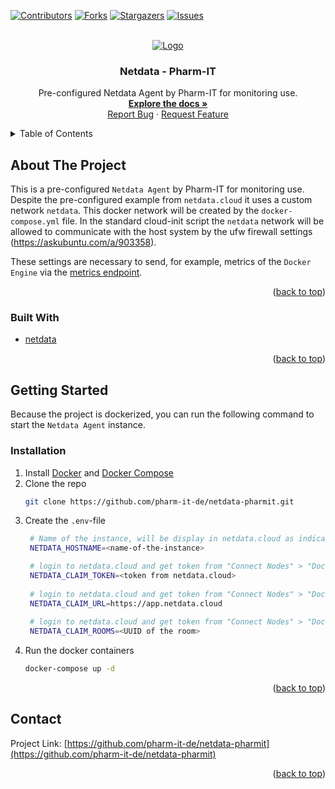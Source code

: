 <div id="top"></div>

<!-- PROJECT SHIELDS -->
<!--
*** I'm using markdown "reference style" links for readability.
*** Reference links are enclosed in brackets [ ] instead of parentheses ( ).
*** See the bottom of this document for the declaration of the reference variables
*** for contributors-url, forks-url, etc. This is an optional, concise syntax you may use.
*** https://www.markdownguide.org/basic-syntax/#reference-style-links
-->
[![Contributors][contributors-shield]][contributors-url]
[![Forks][forks-shield]][forks-url]
[![Stargazers][stars-shield]][stars-url]
[![Issues][issues-shield]][issues-url]



<!-- PROJECT LOGO -->
<br />
<div align="center">
  <a href="https://github.com/pharm-it-de/netdata-pharmit">
    <img src="https://user-images.githubusercontent.com/1153921/95268672-a3665100-07ec-11eb-8078-db619486d6ad.png" alt="Logo">
  </a>

<h3 align="center">Netdata - Pharm-IT</h3>

  <p align="center">
    Pre-configured Netdata Agent by Pharm-IT for monitoring use.
    <br />
    <a href="https://learn.netdata.cloud/docs/"><strong>Explore the docs »</strong></a>
    <br />
    <a href="https://github.com/pharm-it-de/netdata-pharmit/issues">Report Bug</a>
    ·
    <a href="https://github.com/pharm-it-de/netdata-pharmit/issues">Request Feature</a>
  </p>
</div>



<!-- TABLE OF CONTENTS -->
<details>
  <summary>Table of Contents</summary>
  <ol>
    <li>
      <a href="#about-the-project">About The Project</a>
      <ul>
        <li><a href="#built-with">Built With</a></li>
      </ul>
    </li>
    <li>
      <a href="#getting-started">Getting Started</a>
      <ul>
        <li><a href="#installation">Installation</a></li>
      </ul>
    </li>
  </ol>
</details>



<!-- ABOUT THE PROJECT -->
## About The Project

This is a pre-configured `Netdata Agent` by Pharm-IT for monitoring use. Despite the pre-configured example from `netdata.cloud` it uses a custom network `netdata`. This docker network will be created by the `docker-compose.yml` file. In the standard cloud-init script the `netdata` network will be allowed to communicate with the host system by the ufw firewall settings (https://askubuntu.com/a/903358).

These settings are necessary to send, for example, metrics of the `Docker Engine` via the [metrics endpoint](https://docs.docker.com/config/daemon/prometheus/).

<p align="right">(<a href="#top">back to top</a>)</p>



### Built With

* [netdata](https://www.netdata.cloud/)

<p align="right">(<a href="#top">back to top</a>)</p>



<!-- GETTING STARTED -->
## Getting Started

Because the project is dockerized, you can run the following command to start the `Netdata Agent` instance.

### Installation

1. Install [Docker](https://docs.docker.com/engine/install/) and [Docker Compose](https://docs.docker.com/compose/install/)
2. Clone the repo
   ```sh
   git clone https://github.com/pharm-it-de/netdata-pharmit.git
   ```
3. Create the `.env`-file
   ```sh
    # Name of the instance, will be display in netdata.cloud as indicator
    NETDATA_HOSTNAME=<name-of-the-instance>

    # login to netdata.cloud and get token from "Connect Nodes" > "Docker" > "NETDATA_CLAIM_TOKEN"
    NETDATA_CLAIM_TOKEN=<token from netdata.cloud>
    
    # login to netdata.cloud and get token from "Connect Nodes" > "Docker" > "NETDATA_CLAIM_URL"
    NETDATA_CLAIM_URL=https://app.netdata.cloud
    
    # login to netdata.cloud and get token from "Connect Nodes" > "Docker" > "NETDATA_CLAIM_TOKEN"
    NETDATA_CLAIM_ROOMS=<UUID of the room>
   ```
4. Run the docker containers
   ```sh
   docker-compose up -d
   ```

<p align="right">(<a href="#top">back to top</a>)</p>


<!-- CONTACT -->
## Contact

Project Link: [https://github.com/pharm-it-de/netdata-pharmit](https://github.com/pharm-it-de/netdata-pharmit)

<p align="right">(<a href="#top">back to top</a>)</p>


<!-- MARKDOWN LINKS & IMAGES -->
<!-- https://www.markdownguide.org/basic-syntax/#reference-style-links -->
[contributors-shield]: https://img.shields.io/github/contributors/pharm-it-de/netdata-pharmit.svg?style=for-the-badge
[contributors-url]: https://github.com/pharm-it-de/netdata-pharmit/graphs/contributors
[forks-shield]: https://img.shields.io/github/forks/pharm-it-de/netdata-pharmit.svg?style=for-the-badge
[forks-url]: https://github.com/pharm-it-de/netdata-pharmit/network/members
[stars-shield]: https://img.shields.io/github/stars/pharm-it-de/netdata-pharmit.svg?style=for-the-badge
[stars-url]: https://github.com/pharm-it-de/netdata-pharmit/stargazers
[issues-shield]: https://img.shields.io/github/issues/pharm-it-de/netdata-pharmit.svg?style=for-the-badge
[issues-url]: https://github.com/pharm-it-de/netdata-pharmit/issues
[license-shield]: https://img.shields.io/github/license/pharm-it-de/netdata-pharmit.svg?style=for-the-badge
[license-url]: https://github.com/pharm-it-de/netdata-pharmit/blob/master/LICENSE.txt
[linkedin-shield]: https://img.shields.io/badge/-LinkedIn-black.svg?style=for-the-badge&logo=linkedin&colorB=555
[linkedin-url]: https://www.linkedin.com/company/pharm-it-de